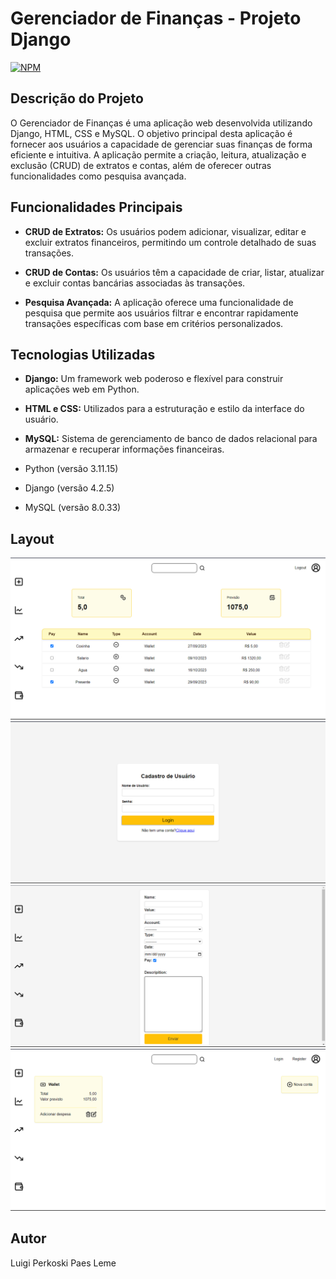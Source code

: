 # Gerenciador de Finanças - Projeto Django

[![NPM](https://img.shields.io/npm/1/react)](https://github.com/luigiPerkoski/MoreMoney/blob/master/LICENSE)

## Descrição do Projeto

O Gerenciador de Finanças é uma aplicação web desenvolvida utilizando Django, HTML, CSS e MySQL. O objetivo principal desta aplicação é fornecer aos usuários a capacidade de gerenciar suas finanças de forma eficiente e intuitiva. A aplicação permite a criação, leitura, atualização e exclusão (CRUD) de extratos e contas, além de oferecer outras funcionalidades como pesquisa avançada.

## Funcionalidades Principais

- **CRUD de Extratos:** Os usuários podem adicionar, visualizar, editar e excluir extratos financeiros, permitindo um controle detalhado de suas transações.

- **CRUD de Contas:** Os usuários têm a capacidade de criar, listar, atualizar e excluir contas bancárias associadas às transações.

- **Pesquisa Avançada:** A aplicação oferece uma funcionalidade de pesquisa que permite aos usuários filtrar e encontrar rapidamente transações específicas com base em critérios personalizados.

## Tecnologias Utilizadas

- **Django:** Um framework web poderoso e flexível para construir aplicações web em Python.

- **HTML e CSS:** Utilizados para a estruturação e estilo da interface do usuário.

- **MySQL:** Sistema de gerenciamento de banco de dados relacional para armazenar e recuperar informações financeiras.

- Python (versão 3.11.15)
- Django (versão 4.2.5)
- MySQL (versão 8.0.33)

## Layout

![Index](https://github.com/luigiPerkoski/MoreMoney/blob/master/assets/Captura%20de%20tela%202023-09-29%20143859.png)
![Login](https://github.com/luigiPerkoski/MoreMoney/blob/master/assets/Captura%20de%20tela%202023-09-29%20143825.png)
![Novo Extrato](https://github.com/luigiPerkoski/MoreMoney/blob/master/assets/Captura%20de%20tela%202023-09-29%20144006.png)
![Contas](https://github.com/luigiPerkoski/MoreMoney/blob/master/assets/Captura%20de%20tela%202023-09-29%20143939.png)

## Autor

Luigi Perkoski Paes Leme

